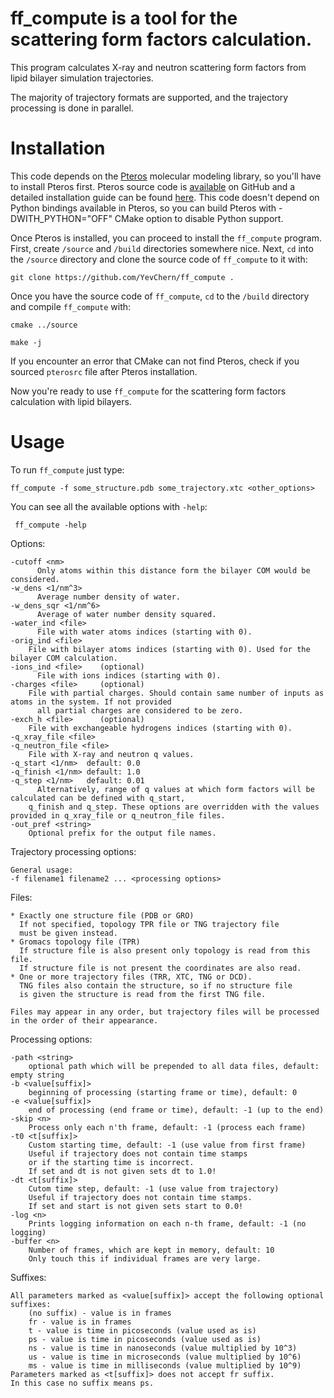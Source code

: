 # ff_compute is a tool for the scattering form factors calculation.

This program calculates X-ray and neutron scattering form factors from lipid bilayer simulation trajectories.

The majority of trajectory formats are supported, and the trajectory processing is done in parallel.

# Installation

This code depends on the [Pteros](<https://yesint.github.io/pteros/>) molecular modeling library, so you'll have to install Pteros first. Pteros source code is [available](<https://github.com/yesint/pteros>) on GitHub and a detailed installation guide can be found [here](<https://yesint.github.io/pteros/install.html>). This code doesn't depend on Python bindings available in Pteros, so you can build Pteros with -DWITH_PYTHON="OFF" CMake option to disable Python support.

Once Pteros is installed, you can proceed to install the ```ff_compute``` program. First, create ```/source``` and ```/build``` directories somewhere nice. Next, ```cd``` into the ```/source``` directory and clone the source code of ```ff_compute``` to it with:

```git clone https://github.com/YevChern/ff_compute . ```

Once you have the source code of ```ff_compute```, ```cd``` to the ```/build``` directory and compile ```ff_compute``` with:

```cmake ../source```

```make -j```

If you encounter an error that CMake can not find Pteros, check if you sourced ```pterosrc``` file after Pteros installation.

Now you're ready to use ```ff_compute``` for the scattering form factors calculation with lipid bilayers.

# Usage

To run ```ff_compute``` just type:

```ff_compute -f some_structure.pdb some_trajectory.xtc <other_options>```

You can see all the available options with ```-help```:

``` ff_compute -help```


Options:

    -cutoff <nm>
	      Only atoms within this distance form the bilayer COM would be considered.
    -w_dens <1/nm^3>
	      Average number density of water.
    -w_dens_sqr <1/nm^6>
	      Average of water number density squared.
    -water_ind <file>
	      File with water atoms indices (starting with 0).
    -orig_ind <file>
      	File with bilayer atoms indices (starting with 0). Used for the bilayer COM calculation.
    -ions_ind <file>    (optional)
	      File with ions indices (starting with 0).
    -charges <file>     (optional)
      	File with partial charges. Should contain same number of inputs as atoms in the system. If not provided
	      all partial charges are considered to be zero.
    -exch_h <file>      (optional)
      	File with exchangeable hydrogens indices (starting with 0).
    -q_xray_file <file>
    -q_neutron_file <file>
      	File with X-ray and neutron q values.
    -q_start <1/nm>  default: 0.0
    -q_finish <1/nm> default: 1.0
    -q_step <1/nm>   default: 0.01
	      Alternatively, range of q values at which form factors will be calculated can be defined with q_start, 
      	q_finish and q_step. These options are overridden with the values provided in q_xray_file or q_neutron_file files.
    -out_pref <string>
      	Optional prefix for the output file names.


Trajectory processing options:

	General usage:
    -f filename1 filename2 ... <processing options>

Files:
	
    * Exactly one structure file (PDB or GRO)
      If not specified, topology TPR file or TNG trajectory file
      must be given instead.
    * Gromacs topology file (TPR)
      If structure file is also present only topology is read from this file.
      If structure file is not present the coordinates are also read.
    * One or more trajectory files (TRR, XTC, TNG or DCD).
      TNG files also contain the structure, so if no structure file
      is given the structure is read from the first TNG file.

    Files may appear in any order, but trajectory files will be processed
    in the order of their appearance.

Processing options:

    -path <string>
        optional path which will be prepended to all data files, default: empty string
    -b <value[suffix]>
        beginning of processing (starting frame or time), default: 0
    -e <value[suffix]>
        end of processing (end frame or time), default: -1 (up to the end)
    -skip <n>
        Process only each n'th frame, default: -1 (process each frame)
    -t0 <t[suffix]>
        Custom starting time, default: -1 (use value from first frame)
        Useful if trajectory does not contain time stamps
        or if the starting time is incorrect.
        If set and dt is not given sets dt to 1.0!
    -dt <t[suffix]>
        Cutom time step, default: -1 (use value from trajectory)
        Useful if trajectory does not contain time stamps.
        If set and start is not given sets start to 0.0!
    -log <n>
        Prints logging information on each n-th frame, default: -1 (no logging)
    -buffer <n>
        Number of frames, which are kept in memory, default: 10
        Only touch this if individual frames are very large.

Suffixes:

    All parameters marked as <value[suffix]> accept the following optional suffixes:
        (no suffix) - value is in frames
        fr - value is in frames
        t - value is time in picoseconds (value used as is)
        ps - value is time in picoseconds (value used as is)
        ns - value is time in nanoseconds (value multiplied by 10^3)
        us - value is time in microseconds (value multiplied by 10^6)
        ms - value is time in milliseconds (value multiplied by 10^9)
    Parameters marked as <t[suffix]> does not accept fr suffix.
    In this case no suffix means ps.
